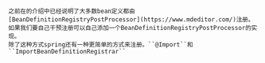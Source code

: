     之前在的介绍中已经说明了大多数bean定义都由[BeanDefinitionRegistryPostProcessor](https://www.mdeditor.com/)注册。如果我们要自己干预注册可以自己添加一个BeanDefinitionRegistryPostProcessor的实现。
    除了这种方式spring还有一种更简单的方式来注册。``@Import``和``ImportBeanDefinitionRegistrar``
